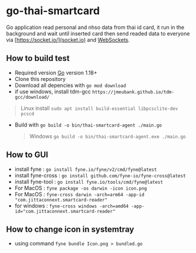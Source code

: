 # go-thai-smartcard

Go application read personal and nhso data from thai id card, it run in the background and wait until inserted card then send readed data to everyone via [https://socket.io/](socket.io) and [WebSockets](https://developer.mozilla.org/en-US/docs/Web/API/WebSockets_API).

## How to build test

- Required version [Go](https://go.dev/dl/) version 1.18+
- Clone this repository
- Download all depencies with `go mod download`
- if use windows, install tdm-gcc `https://jmeubank.github.io/tdm-gcc/download/`

> Linux install `sudo apt install build-essential libpcsclite-dev pcscd`

- Build with `go build -o bin/thai-smartcard-agent ./main.go`

  > Windows `go build -o bin/thai-smartcard-agent.exe ./main.go`

## How to GUI

- install fyne : `go install fyne.io/fyne/v2/cmd/fyne@latest`
- install fyne-cross : `go install github.com/fyne-io/fyne-cross@latest`
- install fyne-tool : `go install fyne.io/tools/cmd/fyne@latest`
- For MacOS : `fyne package -os darwin -icon icon.png`
- For MacOS : `fyne-cross darwin -arch=arm64 -app-id "com.jittaconnext.smartcard-reader"`
- for windows : `fyne-cross windows -arch=amd64 -app-id="com.jittaconnext.smartcard-reader"`

## How to change icon in systemtray

- using command `fyne bundle Icon.png > bundled.go`
